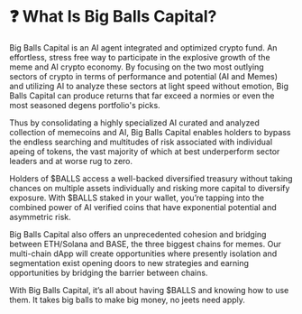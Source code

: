 # ❓ What Is Big Balls Capital?

Big Balls Capital is an AI agent integrated and optimized crypto fund. An effortless, stress free way to participate in the explosive growth of the meme and AI crypto economy. By focusing on the two most outlying sectors of crypto in terms of performance and potential (AI and Memes) and utilizing AI to analyze these sectors at light speed without emotion, Big Balls Capital can produce returns that far exceed a normies or even the most seasoned degens portfolio's picks.&#x20;

Thus by consolidating a highly specialized AI curated and analyzed collection of memecoins and AI, Big Balls Capital enables holders to bypass the endless searching and multitudes of risk associated with individual apeing of tokens, the vast majority of which at best underperform sector leaders and at worse rug to zero.&#x20;

Holders of $BALLS access a well-backed diversified treasury without taking chances on multiple assets individually and risking more capital to diversify exposure. With $BALLS staked in your wallet, you’re tapping into the combined power of AI verified coins that have exponential potential and asymmetric risk.

Big Balls Capital also offers an unprecedented cohesion and bridging between ETH/Solana and BASE, the three biggest chains for memes.  Our multi-chain dApp will create opportunities where presently isolation and segmentation exist opening doors to new strategies and earning opportunities by bridging the barrier between chains.&#x20;

With Big Balls Capital, it’s all about having $BALLS and knowing how to use them. It takes big balls to make big money, no jeets need apply.
